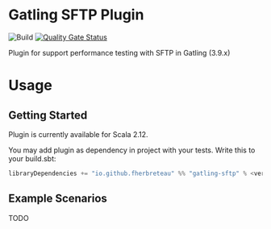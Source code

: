 # Gatling SFTP Plugin
![Build](https://github.com/fherbreteau/gatling-sftp/actions/workflows/maven.yml/badge.svg)
[![Quality Gate Status](https://sonarcloud.io/api/project_badges/measure?project=fherbreteau_gatling-sftp&metric=alert_status)](https://sonarcloud.io/summary/new_code?id=fherbreteau_gatling-sftp)

Plugin for support performance testing with SFTP in Gatling (3.9.x)

# Usage

## Getting Started
Plugin is currently available for Scala 2.12.

You may add plugin as dependency in project with your tests. Write this to your build.sbt:

``` scala
libraryDependencies += "io.github.fherbreteau" %% "gatling-sftp" % <version> % Test
``` 

## Example Scenarios

TODO
